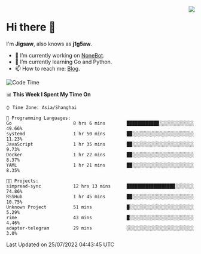 <a href="#">
  <img align="right" src="https://github-readme-stats.vercel.app/api?username=j1g5awi&count_private=true&show_icons=true&title_color=80070B&text_color=B3B3B3&bg_color=212121&icon_color=80070B" />
</a>

# Hi there 👋

I'm **Jigsaw**, also knows as **j1g5aw**.

- 🔭 I’m currently working on [NoneBot](https://github.com/nonebot).
- 🌱 I’m currently learning Go and Python.
- 📫 How to reach me: [Blog](https://blog.maddestroyer.xyz/).

<!--START_SECTION:waka-->
![Code Time](http://img.shields.io/badge/Code%20Time-0%20secs-blue)

📊 **This Week I Spent My Time On** 

```text
⌚︎ Time Zone: Asia/Shanghai

💬 Programming Languages: 
Go                       8 hrs 6 mins        ████████████░░░░░░░░░░░░░   49.66% 
systemd                  1 hr 50 mins        ██░░░░░░░░░░░░░░░░░░░░░░░   11.23% 
JavaScript               1 hr 35 mins        ██░░░░░░░░░░░░░░░░░░░░░░░   9.73% 
Docker                   1 hr 22 mins        ██░░░░░░░░░░░░░░░░░░░░░░░   8.37% 
YAML                     1 hr 21 mins        ██░░░░░░░░░░░░░░░░░░░░░░░   8.35%

🐱‍💻 Projects: 
simpread-sync            12 hrs 13 mins      ██████████████████░░░░░░░   74.86% 
RSSHub                   1 hr 45 mins        ██░░░░░░░░░░░░░░░░░░░░░░░   10.75% 
Unknown Project          51 mins             █░░░░░░░░░░░░░░░░░░░░░░░░   5.29% 
rime                     43 mins             █░░░░░░░░░░░░░░░░░░░░░░░░   4.46% 
adapter-telegram         29 mins             ░░░░░░░░░░░░░░░░░░░░░░░░░   3.0%

```


 Last Updated on 25/07/2022 04:43:45 UTC
<!--END_SECTION:waka-->
